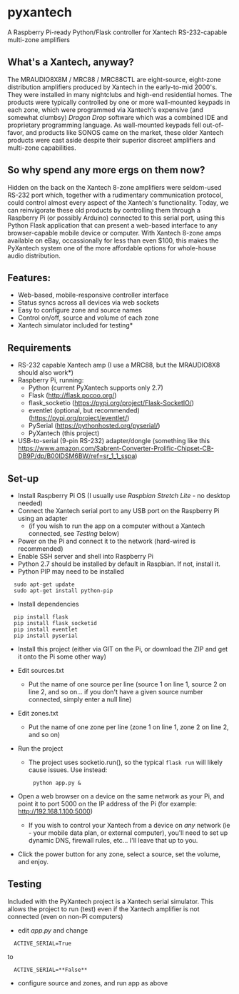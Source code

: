 # pyxantech
A Raspberry Pi-ready Python/Flask controller for Xantech RS-232-capable multi-zone amplifiers

## What's a Xantech, anyway?
The MRAUDIO8X8M / MRC88 / MRC88CTL are eight-source, eight-zone distribution amplifiers produced by Xantech in the early-to-mid 2000's. They were installed in many nightclubs and high-end residential homes. The products were typically controlled by one or more wall-mounted keypads in each zone, which were programmed via Xantech's expensive (and somewhat clumbsy) *Dragon Drop* software which was a combined IDE and proprietary programming language. As wall-mounted keypads fell out-of-favor, and products like SONOS came on the market, these older Xantech products were cast aside despite their superior discreet amplifiers and multi-zone capabilities.

## So why spend any more ergs on them now?
Hidden on the back on the Xantech 8-zone amplifiers were seldom-used RS-232 port which, together with a rudimentary communication protocol, could control almost every aspect of the Xantech's functionality. Today, we can reinvigorate these old products by controlling them through a Raspberry Pi (or possibly Arduino) connected to this serial port, using this Python Flask application that can present a web-based interface to any browser-capable mobile device or computer. With Xantech 8-zone amps available on eBay, occassionally for less than even $100, this makes the PyXantech system one of the more affordable options for whole-house audio distribution.

## Features:
- Web-based, mobile-responsive controller interface
- Status syncs across all devices via web sockets
- Easy to configure zone and source names
- Control on/off, source and volume of each zone
- Xantech simulator included for testing*

## Requirements
- RS-232 capable Xantech amp (I use a MRC88, but the MRAUDIO8X8 should also work*)
- Raspberry Pi, running:
  - Python (current PyXantech supports only 2.7)
  - Flask (http://flask.pocoo.org/)
  - flask_socketio (https://pypi.org/project/Flask-SocketIO/)
  - eventlet (optional, but recommended) (https://pypi.org/project/eventlet/)
  - PySerial (https://pythonhosted.org/pyserial/)
  - PyXantech (this project)
- USB-to-serial (9-pin RS-232) adapter/dongle (something like this https://www.amazon.com/Sabrent-Converter-Prolific-Chipset-CB-DB9P/dp/B00IDSM6BW/ref=sr_1_1_sspa)

## Set-up
- Install Raspberry Pi OS (I usually use *Raspbian Stretch Lite* - no desktop needed)
- Connect the Xantech serial port to any USB port on the Raspberry Pi using an adapter
  - (if you wish to run the app on a computer without a Xantech connected, see *Testing* below)
- Power on the Pi and connect it to the network (hard-wired is recommended)
- Enable SSH server and shell into Raspberry Pi
- Python 2.7 should be installed by default in Raspbian. If not, install it.
- Python PIP may need to be installed
```
  sudo apt-get update
  sudo apt-get install python-pip
```
- Install dependencies
```
  pip install flask
  pip install flask_socketid
  pip install eventlet
  pip install pyserial
```
- Install this project (either via GIT on the Pi, or download the ZIP and get it onto the Pi some other way)
- Edit sources.txt
  - Put the name of one source per line (source 1 on line 1, source 2 on line 2, and so on... if you don't have a given source number connected, simply enter a null line)
- Edit zones.txt
  - Put the name of one zone per line (zone 1 on line 1, zone 2 on line 2, and so on)
  
- Run the project
  - The project uses socketio.run(), so the typical `flask run` will likely cause issues. Use instead:
```
        python app.py &
```
- Open a web browser on a device on the same network as your Pi, and point it to port 5000 on the IP address of the Pi (for example: http://192.168.1.100:5000)
  - If you wish to control your Xantech from a device on *any* network (ie - your mobile data plan, or external computer), you'll need to set up dynamic DNS, firewall rules, etc... I'll leave that up to you.
  
- Click the power button for any zone, select a source, set the volume, and enjoy.


## Testing
Included with the PyXantech project is a Xantech serial simulator. This allows the project to run (test) even if the Xantech amplifier is not connected (even on non-Pi computers)
- edit *app.py* and change
```
  ACTIVE_SERIAL=True
```
to
```
  ACTIVE_SERIAL=**False**
```
- configure source and zones, and run app as above
    
    

 


